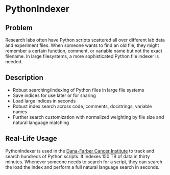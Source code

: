 # PythonIndexer
## Problem
Research labs often have Python scripts scattered all over different lab data and experiment files. When someone wants to find an old file, they might remember a certain function, comment, or variable name but not the exact filename. In large filesystems, a more sophisticated Python file indexer is needed.

## Description
- Robust searching/indexing of Python files in large file systems
- Save indices for use later or for sharing
- Load large indices in seconds
- Robust index search across code, comments, docstrings, variable names
- Further search customization with normalized weighting by file size and natural language matching

## Real-Life Usage
PythonIndexer is used in the [Dana-Farber Cancer Institute](https://www.dana-farber.org/) to track and search hundreds of Python scripts. It indexes 150 TB of data in thirty minutes. Whenever someone needs to search for a script, they can search the load the index and perform a full natural language search in seconds.

